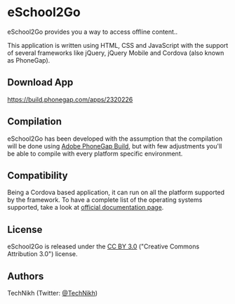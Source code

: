 # eSchool2Go #
eSchool2Go provides you a way to access offline content..

This application is written using HTML, CSS and JavaScript with the support of several frameworks like jQuery, jQuery Mobile and Cordova (also known as PhoneGap).

## Download App ##
https://build.phonegap.com/apps/2320226

## Compilation ##
eSchool2Go has been developed with the assumption that the compilation will be done using [Adobe PhoneGap Build](http://build.phonegap.com/), but with few adjustments you'll be able to compile with every platform specific environment.

## Compatibility ##
Being a Cordova based application, it can run on all the platform supported by the framework. To have a complete list of the operating systems supported, take a look at [official documentation page](http://phonegap.com/about/feature).

## License ##
eSchool2Go is released under the [CC BY 3.0](http://creativecommons.org/licenses/by/3.0/) ("Creative Commons Attribution 3.0") license.

## Authors ##
TechNikh (Twitter: [@TechNikh](https://twitter.com/TechNikh))
